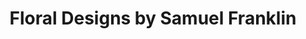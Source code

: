 ---
title: "Floral Designs by Samuel Franklin"
url: /clinton/floral-designs-by-samuel-franklin/
shop: florist
---